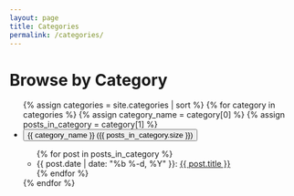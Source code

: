 ```yaml
---
layout: page
title: Categories
permalink: /categories/
---
```

<link rel="stylesheet" href="{{ '/assets/css/category-style.css' }}">

# Browse by Category

<ul class="category-list">
{% assign categories = site.categories | sort %}
{% for category in categories %}
  {% assign category_name = category[0] %}
  {% assign posts_in_category = category[1] %}
  <li class="category-section">
    <button class="category-toggle" onclick="toggleCategory('{{ category_name | slugify }}')">
      {{ category_name }} ({{ posts_in_category.size }})
    </button>
    <div id="{{ category_name | slugify }}" class="post-container hidden" data-category="{{ category_name | slugify }}">
      <ul class="post-list">
        {% for post in posts_in_category %}
          <li>
            {{ post.date | date: "%b %-d, %Y" }}: 
            <a href="{{ post.url | prepend: site.baseurl }}">{{ post.title }}</a>
          </li>
        {% endfor %}
      </ul>
      <div class="pagination-controls"></div>
    </div>
  </li>
{% endfor %}
</ul>


<script src="{{ '/assets/js/category-pagination.js' }}"></script>